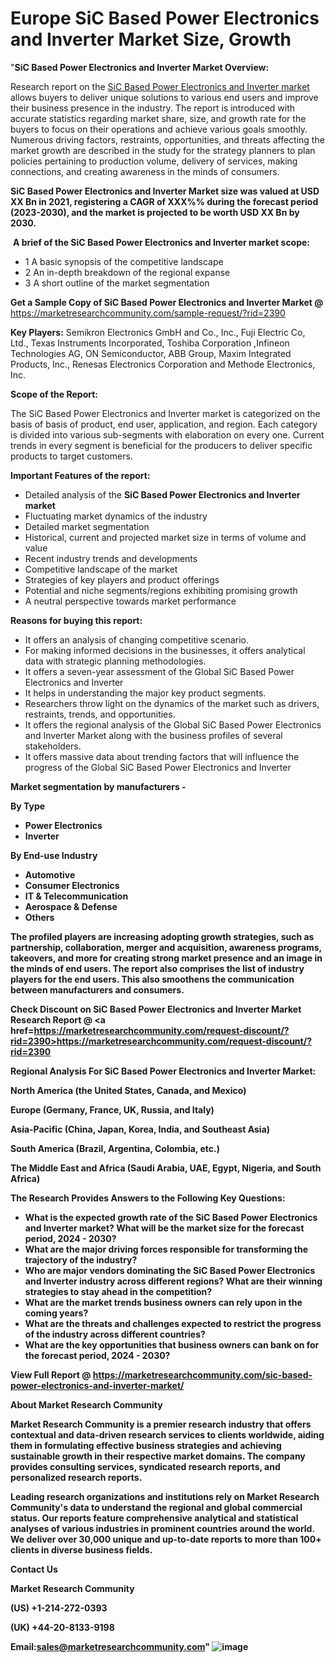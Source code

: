 # Europe SiC Based Power Electronics and Inverter Market Size, Growth
"<strong>SiC Based Power Electronics and Inverter Market Overview:</strong>

Research report on the <a href=https://marketresearchcommunity.com/sic-based-power-electronics-and-inverter-market/>SiC Based Power Electronics and Inverter market</a> allows buyers to deliver unique solutions to various end users and improve their business presence in the industry. The report is introduced with accurate statistics regarding market share, size, and growth rate for the buyers to focus on their operations and achieve various goals smoothly. Numerous driving factors, restraints, opportunities, and threats affecting the market growth are described in the study for the strategy planners to plan policies pertaining to production volume, delivery of services, making connections, and creating awareness in the minds of consumers.

<strong>SiC Based Power Electronics and Inverter Market size was valued at USD XX Bn in 2021, registering a CAGR of XXX%% during the forecast period (2023-2030), and the market is projected to be worth USD XX Bn by 2030.</strong>

 <Strong>A brief of the SiC Based Power Electronics and Inverter market scope:</Strong>
<ul>
 <li>1  A basic synopsis of the competitive landscape</li>
 <li>2  An in-depth breakdown of the regional expanse</li>
 <li>3  A short outline of the market segmentation</li>
</ul>
<strong>Get a Sample Copy of SiC Based Power Electronics and Inverter Market @ </b></strong><a href=https://marketresearchcommunity.com/sample-request/?rid=2390><u>https://marketresearchcommunity.com/sample-request/?rid=2390</u></a>

<strong>Key Players:</strong> 
Semikron Electronics GmbH and Co., Inc., Fuji Electric Co, Ltd., Texas Instruments Incorporated, Toshiba Corporation ,Infineon Technologies AG, ON Semiconductor, ABB Group, Maxim Integrated Products, Inc., Renesas Electronics Corporation and Methode Electronics, Inc.

<strong>Scope of the Report:</strong>

The SiC Based Power Electronics and Inverter market is categorized on the basis of basis of product, end user, application, and region. Each category is divided into various sub-segments with elaboration on every one. Current trends in every segment is beneficial for the producers to deliver specific products to target customers.

<strong><b>Important Features of the report:</b></strong>
<ul>
  <li>Detailed analysis of the <strong><b>SiC Based Power Electronics and Inverter </b></strong><strong><b>market</b></strong></li>
  <li>Fluctuating market dynamics of the industry</li>
  <li>Detailed market segmentation</li>
  <li>Historical, current and projected market size in terms of volume and value</li>
  <li>Recent industry trends and developments</li>
  <li>Competitive landscape of the market</li>
  <li>Strategies of key players and product offerings</li>
  <li>Potential and niche segments/regions exhibiting promising growth</li>
  <li>A neutral perspective towards market performance</li>
</ul>
<strong><b>Reasons for buying this report:</b></strong>
<ul>
  <li>It offers an analysis of changing competitive scenario.</li>
  <li>For making informed decisions in the businesses, it offers analytical data with strategic planning methodologies.</li>
  <li>It offers a seven-year assessment of the Global SiC Based Power Electronics and Inverter</li>
  <li>It helps in understanding the major key product segments.</li>
  <li>Researchers throw light on the dynamics of the market such as drivers, restraints, trends, and opportunities.</li>
  <li>It offers the regional analysis of the Global SiC Based Power Electronics and Inverter Market along with the business profiles of several stakeholders.</li>
  <li>It offers massive data about trending factors that will influence the progress of the Global SiC Based Power Electronics and Inverter</li>
</ul>

<strong>Market segmentation by manufacturers -</strong>


<strong><strong>By Type</strong></h4>
<ul>
 	<li>Power Electronics</li>
 	<li>Inverter</li>
</ul>
<strong><strong>By End-use Industry</strong></h4>
<ul>
 	<li>Automotive</li>
 	<li>Consumer Electronics</li>
 	<li>IT &amp; Telecommunication</li>
 	<li>Aerospace &amp; Defense</li>
 	<li>Others</li>
</ul>

The profiled players are increasing adopting growth strategies, such as partnership, collaboration, merger and acquisition, awareness programs, takeovers, and more for creating strong market presence and an image in the minds of end users. The report also comprises the list of industry players for the end users. This also smoothens the communication between manufacturers and consumers.

<strong><b>Check Discount on SiC Based Power Electronics and Inverter Market Research Report @ </b></strong><a href=https://marketresearchcommunity.com/request-discount/?rid=2390><u>https://marketresearchcommunity.com/request-discount/?rid=2390</u></a>

<strong>Regional Analysis For SiC Based Power Electronics and Inverter Market:</strong>

<strong>North America</strong> (the United States, Canada, and Mexico)

<strong>Europe</strong> (Germany, France, UK, Russia, and Italy)

<strong>Asia-Pacific</strong> (China, Japan, Korea, India, and Southeast Asia)

<strong>South America</strong> (Brazil, Argentina, Colombia, etc.)

<strong>The Middle East and Africa</strong> (Saudi Arabia, UAE, Egypt, Nigeria, and South Africa)

<strong>The Research Provides Answers to the Following Key Questions:</strong>
<ul>
 	<li>What is the expected growth rate of the SiC Based Power Electronics and Inverter market? What will be the market size for the forecast period, 2024 - 2030?</li>
 	<li>What are the major driving forces responsible for transforming the trajectory of the industry?</li>
 	<li>Who are major vendors dominating the SiC Based Power Electronics and Inverter industry across different regions? What are their winning strategies to stay ahead in the competition?</li>
 	<li>What are the market trends business owners can rely upon in the coming years?</li>
 	<li>What are the threats and challenges expected to restrict the progress of the industry across different countries?</li>
 	<li>What are the key opportunities that business owners can bank on for the forecast period, 2024 - 2030?</li>
</ul>

<strong>View Full Report @</strong> <a href=https://marketresearchcommunity.com/sic-based-power-electronics-and-inverter-market/>https://marketresearchcommunity.com/sic-based-power-electronics-and-inverter-market/</a>

<strong>About Market Research Community</strong>

Market Research Community is a premier research industry that offers contextual and data-driven research services to clients worldwide, aiding them in formulating effective business strategies and achieving sustainable growth in their respective market domains. The company provides consulting services, syndicated research reports, and personalized research reports.

Leading research organizations and institutions rely on Market Research Community's data to understand the regional and global commercial status. Our reports feature comprehensive analytical and statistical analyses of various industries in prominent countries around the world. We deliver over 30,000 unique and up-to-date reports to more than 100+ clients in diverse business fields.

<strong>Contact Us</strong>

<strong>Market Research Community</strong>

(US) +1-214-272-0393

(UK) +44-20-8133-9198

<strong>Email:</strong>sales@marketresearchcommunity.com"
![image](https://github.com/radhad123/marketresearchreports/assets/158307692/cea8b432-6d01-4744-b23c-fea43c2a2ca7)
